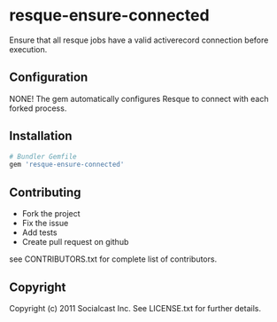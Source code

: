 # resque-ensure-connected

Ensure that all resque jobs have a valid activerecord connection before execution.

## Configuration

NONE!  The gem automatically configures Resque to connect with each forked process.

## Installation

``` ruby
# Bundler Gemfile
gem 'resque-ensure-connected'
```

## Contributing
 
* Fork the project
* Fix the issue
* Add tests
* Create pull request on github

see CONTRIBUTORS.txt for complete list of contributors.

## Copyright

Copyright (c) 2011 Socialcast Inc. 
See LICENSE.txt for further details.


